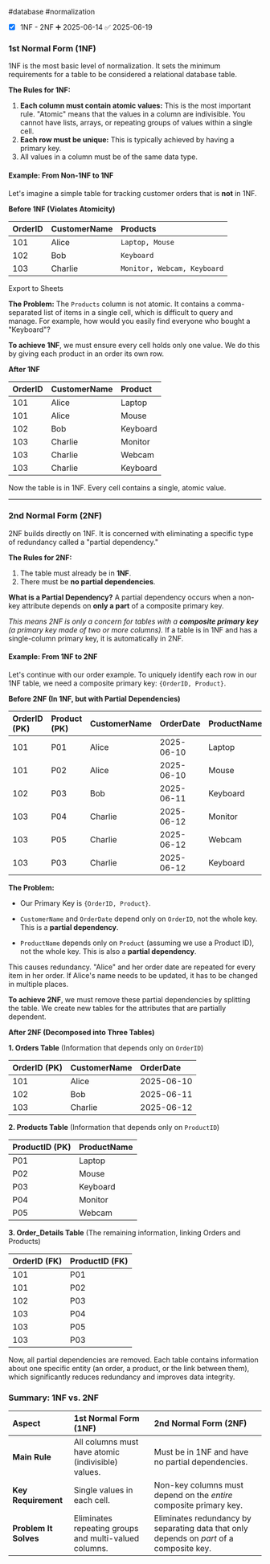 #database #normalization


- [x] 1NF - 2NF ➕ 2025-06-14 ✅ 2025-06-19

### 1st Normal Form (1NF)

1NF is the most basic level of normalization. It sets the minimum requirements for a table to be considered a relational database table.

**The Rules for 1NF:**

1. **Each column must contain atomic values:** This is the most important rule. "Atomic" means that the values in a column are indivisible. You cannot have lists, arrays, or repeating groups of values within a single cell. 
2. **Each row must be unique:** This is typically achieved by having a primary key.
3. All values in a column must be of the same data type.

#### Example: From Non-1NF to 1NF

Let's imagine a simple table for tracking customer orders that is **not** in 1NF.

**Before 1NF (Violates Atomicity)**

| OrderID | CustomerName | Products                    |
| :------ | :----------- | :-------------------------- |
| 101     | Alice        | `Laptop, Mouse`             |
| 102     | Bob          | `Keyboard`                  |
| 103     | Charlie      | `Monitor, Webcam, Keyboard` |

Export to Sheets

**The Problem:** The `Products` column is not atomic. It contains a comma-separated list of items in a single cell, which is difficult to query and manage. For example, how would you easily find everyone who bought a "Keyboard"?

**To achieve 1NF**, we must ensure every cell holds only one value. We do this by giving each product in an order its own row.

**After 1NF**

|OrderID|CustomerName|Product|
|:--|:--|:--|
|101|Alice|Laptop|
|101|Alice|Mouse|
|102|Bob|Keyboard|
|103|Charlie|Monitor|
|103|Charlie|Webcam|
|103|Charlie|Keyboard|


Now the table is in 1NF. Every cell contains a single, atomic value.

---

### 2nd Normal Form (2NF)

2NF builds directly on 1NF. It is concerned with eliminating a specific type of redundancy called a "partial dependency."

**The Rules for 2NF:**

1. The table must already be in **1NF**.
2. There must be **no partial dependencies**.

**What is a Partial Dependency?** A partial dependency occurs when a non-key attribute depends on **only a part** of a composite primary key.

_This means 2NF is only a concern for tables with a **composite primary key** (a primary key made of two or more columns)._ If a table is in 1NF and has a single-column primary key, it is automatically in 2NF.

#### Example: From 1NF to 2NF

Let's continue with our order example. To uniquely identify each row in our 1NF table, we need a composite primary key: `{OrderID, Product}`.

**Before 2NF (In 1NF, but with Partial Dependencies)**

| OrderID (PK) | Product (PK) | CustomerName | OrderDate  | ProductName |
| :----------- | :----------- | :----------- | :--------- | :---------- |
| 101          | P01          | Alice        | 2025-06-10 | Laptop      |
| 101          | P02          | Alice        | 2025-06-10 | Mouse       |
| 102          | P03          | Bob          | 2025-06-11 | Keyboard    |
| 103          | P04          | Charlie      | 2025-06-12 | Monitor     |
| 103          | P05          | Charlie      | 2025-06-12 | Webcam      |
| 103          | P03          | Charlie      | 2025-06-12 | Keyboard    |


**The Problem:**

- Our Primary Key is `{OrderID, Product}`.
- `CustomerName` and `OrderDate` depend only on `OrderID`, not the whole key. This is a **partial dependency**.
    
- `ProductName` depends only on `Product` (assuming we use a Product ID), not the whole key. This is also a **partial dependency**.
    

This causes redundancy. "Alice" and her order date are repeated for every item in her order. If Alice's name needs to be updated, it has to be changed in multiple places.

**To achieve 2NF**, we must remove these partial dependencies by splitting the table. We create new tables for the attributes that are partially dependent.

**After 2NF (Decomposed into Three Tables)**

**1. Orders Table** (Information that depends only on `OrderID`)

|OrderID (PK)|CustomerName|OrderDate|
|:--|:--|:--|
|101|Alice|2025-06-10|
|102|Bob|2025-06-11|
|103|Charlie|2025-06-12|


**2. Products Table** (Information that depends only on `ProductID`)

|ProductID (PK)|ProductName|
|:--|:--|
|P01|Laptop|
|P02|Mouse|
|P03|Keyboard|
|P04|Monitor|
|P05|Webcam|


**3. Order_Details Table** (The remaining information, linking Orders and Products)

|OrderID (FK)|ProductID (FK)|
|:--|:--|
|101|P01|
|101|P02|
|102|P03|
|103|P04|
|103|P05|
|103|P03|


Now, all partial dependencies are removed. Each table contains information about one specific entity (an order, a product, or the link between them), which significantly reduces redundancy and improves data integrity.

### Summary: 1NF vs. 2NF

|Aspect|1st Normal Form (1NF)|2nd Normal Form (2NF)|
|:--|:--|:--|
|**Main Rule**|All columns must have atomic (indivisible) values.|Must be in 1NF and have no partial dependencies.|
|**Key Requirement**|Single values in each cell.|Non-key columns must depend on the _entire_ composite primary key.|
|**Problem It Solves**|Eliminates repeating groups and multi-valued columns.|Eliminates redundancy by separating data that only depends on _part_ of a composite key.|



